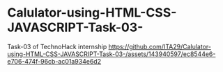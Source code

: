# Calulator-using-HTML-CSS-JAVASCRIPT-Task-03-
Task-03 of TechnoHack internship
https://github.com/ITA29/Calulator-using-HTML-CSS-JAVASCRIPT-Task-03-/assets/143940597/ec8544e6-e706-474f-96cb-ac01a934e6d2
